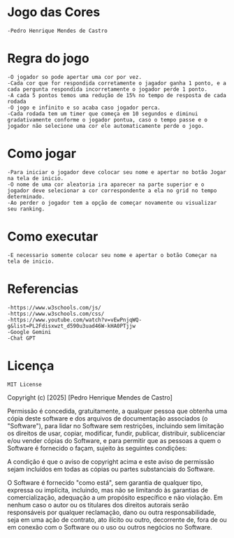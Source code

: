 # Jogo das Cores
    -Pedro Henrique Mendes de Castro

# Regra do jogo
    -O jogador so pode apertar uma cor por vez.
    -Cada cor que for respondida corretamente o jagador ganha 1 ponto, e a cada pergunta respondida incorretamente o jogador perde 1 ponto.
    -A cada 5 pontos temos uma redução de 15% no tempo de resposta de cada rodada
    -O jogo e infinito e so acaba caso jogador perca.
    -Cada rodada tem um timer que começa em 10 segundos e diminui gradativamente conforme o jogador pontua, caso o tempo passe e o jogador não selecione uma cor ele automaticamente perde o jogo.

# Como jogar
    -Para iniciar o jogador deve colocar seu nome e apertar no botão Jogar na tela de inicio.
    -O nome de uma cor aleatoria ira aparecer na parte superior e o jogador deve selecionar a cor correspondente a ela no grid no tempo determinado.
    -Ao perder o jogador tem a opção de começar novamente ou visualizar seu ranking.

# Como executar
    -E necessario somente colocar seu nome e apertar o botão Começar na tela de inicio.

# Referencias
    -https://www.w3schools.com/js/
    -https://www.w3schools.com/css/
    -https://www.youtube.com/watch?v=vEwPnjqWQ-g&list=PL2Fdisxwzt_d590u3uad46W-kHA0PTjjw
    -Google Gemini
    -Chat GPT
    
# Licença
    MIT License

Copyright (c) [2025] [Pedro Henrique Mendes de Castro]

Permissão é concedida, gratuitamente, a qualquer pessoa que obtenha uma cópia deste software e dos arquivos de documentação associados (o "Software"), para lidar no Software sem restrições, incluindo sem limitação os direitos de usar, copiar, modificar, fundir, publicar, distribuir, sublicenciar e/ou vender cópias do Software, e para permitir que as pessoas a quem o Software é fornecido o façam, sujeito às seguintes condições:

A condição é que o aviso de copyright acima e este aviso de permissão sejam incluídos em todas as cópias ou partes substanciais do Software.

O Software é fornecido "como está", sem garantia de qualquer tipo, expressa ou implícita, incluindo, mas não se limitando às garantias de comercialização, adequação a um propósito específico e não violação. Em nenhum caso o autor ou os titulares dos direitos autorais serão responsáveis por qualquer reclamação, dano ou outra responsabilidade, seja em uma ação de contrato, ato ilícito ou outro, decorrente de, fora de ou em conexão com o Software ou o uso ou outros negócios no Software.
